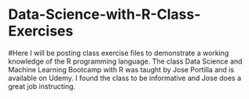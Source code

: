 # Data-Science-with-R-Class-Exercises


#Here I will be posting class exercise files to demonstrate a working knowledge of the R programming language. The class Data Science and Machine Learning Bootcamp with R was taught by Jose Portilla and is available on Udemy. I found the class to be informative and Jose does a great job instructing.
